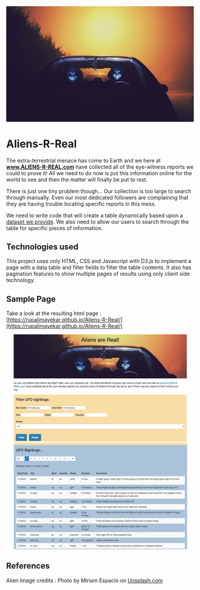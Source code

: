 ![aliens_driving](Images/aliens_driving.jpg)

# Aliens-R-Real
The extra-terrestrial menace has come to Earth and we here at **www.ALIENS-R-REAL.com** have collected all of the eye-witness reports we could to prove it! All we need to do now is put this information online for the world to see and then the matter will finally be put to rest.

There is just one tiny problem though... Our collection is too large to search through manually. Even our most dedicated followers are complaining that they are having trouble locating specific reports in this mess.

We need to write code that will create a table dynamically based upon a [dataset we provide](Data/data.js). We also need to allow our users to search through the table for specific pieces of information.

## Technologies used
This project uses only HTML, CSS and Javascript with D3.js to implement a page with a data table and filter fields to filter the table contents. It also has pagination features to show multiple pages of results using only client side technology.

## Sample Page

Take a look at the resulting html page : 
[https://rupalimayekar.github.io/Aliens-R-Real/](https://rupalimayekar.github.io/Aliens-R-Real/)

![ScreenShot1](Images/ScreenShot1.png)
![ScreenShot2](Images/ScreenShot2.png)

## References
Alien Image credits : Photo by Miriam Espacio on [Unsplash.com](https://unsplash.com/)

